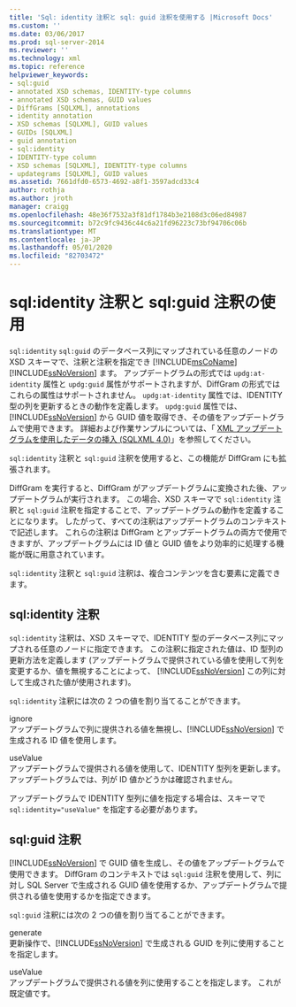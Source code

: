 ```yaml
---
title: 'Sql: identity 注釈と sql: guid 注釈を使用する |Microsoft Docs'
ms.custom: ''
ms.date: 03/06/2017
ms.prod: sql-server-2014
ms.reviewer: ''
ms.technology: xml
ms.topic: reference
helpviewer_keywords:
- sql:guid
- annotated XSD schemas, IDENTITY-type columns
- annotated XSD schemas, GUID values
- DiffGrams [SQLXML], annotations
- identity annotation
- XSD schemas [SQLXML], GUID values
- GUIDs [SQLXML]
- guid annotation
- sql:identity
- IDENTITY-type column
- XSD schemas [SQLXML], IDENTITY-type columns
- updategrams [SQLXML], GUID values
ms.assetid: 7661dfd0-6573-4692-a8f1-3597adcd33c4
author: rothja
ms.author: jroth
manager: craigg
ms.openlocfilehash: 48e36f7532a3f81df1784b3e2108d3c06ed84987
ms.sourcegitcommit: b72c9fc9436c44c6a21fd96223c73bf94706c06b
ms.translationtype: MT
ms.contentlocale: ja-JP
ms.lasthandoff: 05/01/2020
ms.locfileid: "82703472"
---
```

# <a name="using-the-sqlidentity-and-sqlguid-annotations"></a>sql:identity 注釈と sql:guid 注釈の使用
  `sql:identity` `sql:guid` のデータベース列にマップされている任意のノードの XSD スキーマで、注釈と注釈を指定でき [!INCLUDE[msCoName](../../includes/msconame-md.md)] [!INCLUDE[ssNoVersion](../../includes/ssnoversion-md.md)] ます。 アップデートグラムの形式では `updg:at-identity` 属性と `updg:guid` 属性がサポートされますが、DiffGram の形式ではこれらの属性はサポートされません。 `updg:at-identity` 属性では、IDENTITY 型の列を更新するときの動作を定義します。 `updg:guid` 属性では、[!INCLUDE[ssNoVersion](../../includes/ssnoversion-md.md)] から GUID 値を取得でき、その値をアップデートグラムで使用できます。 詳細および作業サンプルについては、「 [XML アップデートグラムを使用したデータの挿入 &#40;SQLXML 4.0&#41;](../sqlxml-annotated-xsd-schemas-xpath-queries/updategrams/inserting-data-using-xml-updategrams-sqlxml-4-0.md)」を参照してください。  
  
 `sql:identity` 注釈と `sql:guid` 注釈を使用すると、この機能が DiffGram にも拡張されます。  
  
 DiffGram を実行すると、DiffGram がアップデートグラムに変換された後、アップデートグラムが実行されます。 この場合、XSD スキーマで `sql:identity` 注釈と `sql:guid` 注釈を指定することで、アップデートグラムの動作を定義することになります。 したがって、すべての注釈はアップデートグラムのコンテキストで記述します。 これらの注釈は DiffGram とアップデートグラムの両方で使用できますが、アップデートグラムには ID 値と GUID 値をより効率的に処理する機能が既に用意されています。  
  
 `sql:identity` 注釈と `sql:guid` 注釈は、複合コンテンツを含む要素に定義できます。  
  
## <a name="sqlidentity-annotation"></a>sql:identity 注釈  
 `sql:identity` 注釈は、XSD スキーマで、IDENTITY 型のデータベース列にマップされる任意のノードに指定できます。 この注釈に指定された値は、ID 型列の更新方法を定義します (アップデートグラムで提供されている値を使用して列を変更するか、値を無視することによって、 [!INCLUDE[ssNoVersion](../../includes/ssnoversion-md.md)] この列に対して生成された値が使用されます)。  
  
 `sql:identity` 注釈には次の 2 つの値を割り当てることができます。  
  
 ignore  
 アップデートグラムで列に提供される値を無視し、[!INCLUDE[ssNoVersion](../../includes/ssnoversion-md.md)] で生成される ID 値を使用します。  
  
 useValue  
 アップデートグラムで提供される値を使用して、IDENTITY 型列を更新します。 アップデートグラムでは、列が ID 値かどうかは確認されません。  
  
 アップデートグラムで IDENTITY 型列に値を指定する場合は、スキーマで `sql:identity="useValue"` を指定する必要があります。  
  
## <a name="sqlguid-annotation"></a>sql:guid 注釈  
 [!INCLUDE[ssNoVersion](../../includes/ssnoversion-md.md)] で GUID 値を生成し、その値をアップデートグラムで使用できます。 DiffGram のコンテキストでは `sql:guid` 注釈を使用して、列に対し SQL Server で生成される GUID 値を使用するか、アップデートグラムで提供される値を使用するかを指定できます。  
  
 `sql:guid` 注釈には次の 2 つの値を割り当てることができます。  
  
 generate  
 更新操作で、[!INCLUDE[ssNoVersion](../../includes/ssnoversion-md.md)] で生成される GUID を列に使用することを指定します。  
  
 useValue  
 アップデートグラムで提供される値を列に使用することを指定します。 これが既定値です。  
  
  
